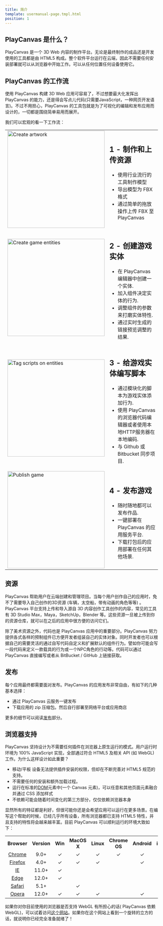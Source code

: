 ```yaml
---
title: 简介
template: usermanual-page.tmpl.html
position: 1
---
```


## PlayCanvas 是什么？

PlayCanvas 是一个 3D Web 内容的制作平台。无论是最终制作的成品还是开发使用的工具都是由 HTML5 构成。整个软件平台运行在云端，因此不需要任何安装部署就可以从浏览器中开始工作。可以从任何位置任何设备使用它。

## PlayCanvas 的工作流

使用 PlayCanvas 构建 3D Web 应用可容易了，不过想要最大化发挥出 PlayCanvas 的能力，还是得会写点儿代码(只需要JavaScript，一种网页开发语言)。不过不用担心，PlayCanvas 的工具包就是为了可视化的编辑和发布应用而设计的，一切都是围绕简单易用而展开。

我们可以宏观的看一下工作流：

<table class="table">
<tr>
<td>
<img alt="Create artwork" width="320" src="/images/platform/workflow/workflow_art.jpg"></img>
</td>
<td>
<h2>1 - 制作和上传资源</h2>
<ul>
<li>使用行业流行的工具制作模型</li>
<li>导出模型为 FBX 格式</li>
<li>通过简单的拖放操作上传 FBX 至 PlayCanvas</li>
</ul>
</td>
</tr>
<tr>
<td>
<img alt="Create game entities" width="320" src="/images/platform/workflow/workflow_design.jpg"></img>
</td>
<td>
<h2>2 - 创建游戏实体</h2>
<ul>
<li>在 PlayCanvas 编辑器中创建一个实体.</li>
<li>加入组件决定实体的行为.</li>
<li>调整组件的参数来打磨实体特性.</li>
<li>通过实时生成的链接预览调整的结果.</li>
</ul>
</td>
</tr>
<tr>
<td>
<img alt="Tag scripts on entities" width="320" src="/images/platform/workflow/workflow_scripting.jpg"></img>
</td>
<td>
<h2>3 - 给游戏实体编写脚本</h2>
<ul>
<li>通过模块化的脚本为游戏实体添加行为.</li>
<li>使用 PlayCanvas 的浏览器代码编辑器或者使用本地HTTP服务器在本地编码.</li>
<li>与 Github 或 Bitbucket 同步项目.</li>
</ul>
</td>
</tr>
<tr>
<td>
<img alt="Publish game" width="320" src="/images/platform/workflow/workflow_publish.jpg"></img>
</td>
<td>
<h2>4 - 发布游戏</h2>
<ul>
<li>随时随地都可以发布作品.</li>
<li>一键部署在 PlayCanvas 的应用服务平台.</li>
<li>下载打包后的应用部署在任何其他场景.</li>
</ul>
</td>
</tr>
</table>

## 资源

PlayCanvas 帮助用户在云端创建和管理项目。当每个用户创作自己的应用时，免不了需要导入自己创作的3D资源 (车辆，太空船，带有动画的角色等等) 。PlayCanvas 平台支持上传和导入源自 3D 内容创作工具创作的内容，常见的工具有 3D Studio Max，Maya，SketchUp，Blender 等。这些资源一旦被上传到你的资源仓库，就可以在之后的应用中很方便的访问它们。

除了美术资源之外，代码也是 PlayCanvas 应用中的重要部分。PlayCanvas 努力提供各式各样的预制组件已方便开发者组装自己的实体对象。同时开发者也可以根据自己的需要灵活的通过自写代码自定义和扩展默认的组件行为。譬如你可能会写一段代码来定义一款载具的行为或一个NPC角色的行动等。代码可以通过 PlayCanvas 直接编写或者从 BitBucket / GitHub 上链接获取。

## 发布

每个应用最终都需要面对发布。PlayCanvas 的应用发布非常自由，有如下的几种基本选择：

* 通过 PlayCanvas 云服务一键发布
* 下载应用的 zip 压缩包。然后自行部署至网络平台或应用商店

更多的细节可以阅读[发布][1]部分。

## 浏览器支持

PlayCanvas 坚持设计为不需要任何插件在浏览器上原生运行的模式。用户运行时环境为 100% JavaScript 实现，全部通过符合 HTML5 及相关 API (如 WebGL)工作。为什么这样设计如此重要？

* 移动/平板 设备无法提供插件安装的权限，但却在不断完善对 HTML5 规范的支持。
* 不需要任何的安装和额外加载过程。
* 运行在标准的[DOM][2]元素中(一个 Canvas 元素)，可以任意和其他页面元素融合并通过 CSS 添加样式
* 不依赖可能会随着时间变化的第三方部分，仅仅依赖浏览器本身

显然所有的特征都是利好，但很可能你还是会希望应用可以运行在更多场景。在编写这个帮助的时候，已经几乎所有设备，所有浏览器都已支持 HTML5 特性，并且支持的特性将会越来越丰富。目前 PlayCanvas 可以顺利运行的环境大致如下：

<table class="table table-striped table-bordered">
    <tr><th>Browser</th><th>Version</th><th>Win</th><th>MacOS X</th><th>Linux</th><th>Chrome OS</th><th>Android</th><th>iOS</th></tr>
    <tr><td style="text-align:center"><a href="http://www.google.com/chrome/">Chrome</a></td><td style="text-align:center">9.0+</td>
        <td style="text-align:center">&#x2713;</td><td style="text-align:center">&#x2713;</td><td style="text-align:center">&#x2713;</td><td style="text-align:center">&#x2713;</td><td style="text-align:center">&#x2713;</td><td style="text-align:center">&#x2713;</td>
    </tr>
    <tr><td style="text-align:center"><a href="http://www.mozilla.org/firefox/">Firefox</a></td><td style="text-align:center">4.0+</td>
        <td style="text-align:center">&#x2713;</td><td style="text-align:center">&#x2713;</td><td style="text-align:center">&#x2713;</td><td style="text-align:center"></td><td style="text-align:center">&#x2713;</td><td style="text-align:center">&#x2713;</td>
    </tr>
    <tr><td style="text-align:center"><a href="http://windows.microsoft.com/en-us/internet-explorer/download-ie">IE</a></td><td style="text-align:center">11.0+</td>
        <td style="text-align:center">&#x2713;</td><td style="text-align:center"></td><td style="text-align:center"></td><td style="text-align:center"></td><td style="text-align:center"></td><td style="text-align:center"></td>
    </tr>
    <tr><td style="text-align:center"><a href="https://www.microsoft.com/en-gb/windows/microsoft-edge">Edge</a></td><td style="text-align:center">12.0+</td>
        <td style="text-align:center">&#x2713;</td><td style="text-align:center"></td><td style="text-align:center"></td><td style="text-align:center"></td><td style="text-align:center"></td><td style="text-align:center"></td>
    </tr>
    <tr><td style="text-align:center"><a href="http://www.apple.com/safari/">Safari</a></td><td style="text-align:center">5.1+</td>
        <td style="text-align:center"></td><td style="text-align:center">&#x2713;</td><td style="text-align:center"></td><td style="text-align:center"></td><td style="text-align:center"></td><td style="text-align:center">&#x2713;</td>
    </tr>
    <tr><td style="text-align:center"><a href="http://www.opera.com/">Opera</a></td><td style="text-align:center">12.0+</td>
        <td style="text-align:center">&#x2713;</td><td style="text-align:center">&#x2713;</td><td style="text-align:center">&#x2713;</td><td style="text-align:center"></td><td style="text-align:center">&#x2713;</td><td style="text-align:center"></td>
    </tr>
</table>

如果你对你目前使用的浏览器是否支持 WebGL 有所担心的话( PlayCanvas 依赖 WebGL)，可以试着访问[这个网站][3]。如果你在这个网站上看到一个旋转的立方的话，就说明你已经完全准备就绪了！

[1]: /user-manual/publishing
[2]: /user-manual/glossary/#dom
[3]: http://get.webgl.org/

